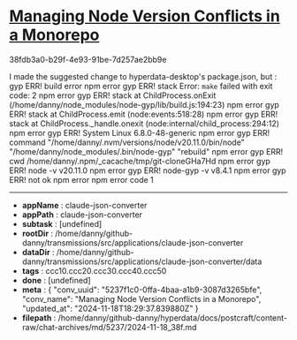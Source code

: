 # [Managing Node Version Conflicts in a Monorepo](https://claude.ai/chat/5237f1c0-0ffa-4baa-a1b9-3087d3265bfe)

38fdb3a0-b29f-4e93-91be-7d257ae2bb9e

I made the suggested change to hyperdata-desktop's package.json, but :
gyp ERR! build error 
npm error gyp ERR! stack Error: `make` failed with exit code: 2
npm error gyp ERR! stack     at ChildProcess.onExit (/home/danny/node_modules/node-gyp/lib/build.js:194:23)
npm error gyp ERR! stack     at ChildProcess.emit (node:events:518:28)
npm error gyp ERR! stack     at ChildProcess._handle.onexit (node:internal/child_process:294:12)
npm error gyp ERR! System Linux 6.8.0-48-generic
npm error gyp ERR! command "/home/danny/.nvm/versions/node/v20.11.0/bin/node" "/home/danny/node_modules/.bin/node-gyp" "rebuild"
npm error gyp ERR! cwd /home/danny/.npm/_cacache/tmp/git-cloneGHa7Hd
npm error gyp ERR! node -v v20.11.0
npm error gyp ERR! node-gyp -v v8.4.1
npm error gyp ERR! not ok 
npm error npm error code 1

---

* **appName** : claude-json-converter
* **appPath** : claude-json-converter
* **subtask** : [undefined]
* **rootDir** : /home/danny/github-danny/transmissions/src/applications/claude-json-converter
* **dataDir** : /home/danny/github-danny/transmissions/src/applications/claude-json-converter/data
* **tags** : ccc10.ccc20.ccc30.ccc40.ccc50
* **done** : [undefined]
* **meta** : {
  "conv_uuid": "5237f1c0-0ffa-4baa-a1b9-3087d3265bfe",
  "conv_name": "Managing Node Version Conflicts in a Monorepo",
  "updated_at": "2024-11-18T18:29:37.839880Z"
}
* **filepath** : /home/danny/github-danny/hyperdata/docs/postcraft/content-raw/chat-archives/md/5237/2024-11-18_38f.md